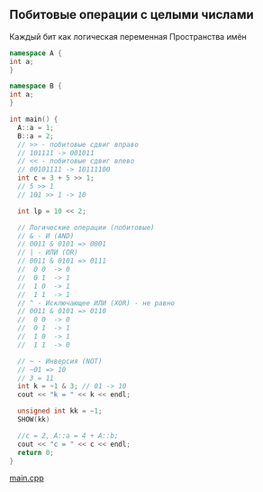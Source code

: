 Побитовые операции с целыми числами
-----------------------------------
Каждый бит как логическая переменная
Пространства имён
``` cpp
namespace A {
int a;
}

namespace B {
int a;
}
```

``` cpp
int main() {
  A::a = 1;
  B::a = 2;
  // >> - побитовые сдвиг вправо
  // 101111 -> 001011
  // << - побитовые сдвиг влево
  // 00101111 -> 10111100
  int c = 3 + 5 >> 1;
  // 5 >> 1
  // 101 >> 1 -> 10

  int lp = 10 << 2;

  // Логические операции (побитовые)
  // & - И (AND)
  // 0011 & 0101 => 0001
  // | - ИЛИ (OR)
  // 0011 & 0101 => 0111
  //  0 0  -> 0
  //  0 1  -> 1
  //  1 0  -> 1
  //  1 1  -> 1
  // ^ - Исключающее ИЛИ (XOR) - не равно
  // 0011 & 0101 => 0110
  //  0 0  -> 0
  //  0 1  -> 1
  //  1 0  -> 1
  //  1 1  -> 0

  // ~ - Инверсия (NOT)
  // ~01 => 10
  // 3 = 11
  int k = ~1 & 3; // 01 -> 10
  cout << "k = " << k << endl;

  unsigned int kk = ~1;
  SHOW(kk)

  //c = 2, A::a = 4 + A::b;
  cout << "c = " << c << endl;
  return 0;
}
```

[main.cpp](main.cpp)

